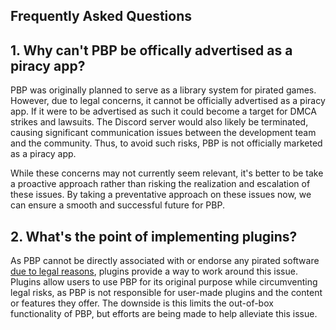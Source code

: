 ## Frequently Asked Questions

## **1.** Why can't PBP be offically advertised as a piracy app?

PBP was originally planned to serve as a library system for pirated games. However, due to legal concerns, it cannot be officially advertised as a piracy app. If it were to be advertised as such it could become a target for DMCA strikes and lawsuits. The Discord server would also likely be terminated, causing significant communication issues between the development team and the community. Thus, to avoid such risks, PBP is not officially marketed as a piracy app.

While these concerns may not currently seem relevant, it's better to be take a proactive approach rather than risking the realization and escalation of these issues. By taking a preventative approach on these issues now, we can ensure a smooth and successful future for PBP.

## **2.** What's the point of implementing plugins?

As PBP cannot be directly associated with or endorse any pirated software [due to legal reasons](#1-why-cant-pbp-be-offically-advertised-as-a-piracy-app), plugins provide a way to work around this issue. Plugins allow users to use PBP for its original purpose while circumventing legal risks, as PBP is not responsible for user-made plugins and the content or features they offer. The downside is this limits the out-of-box functionality of PBP, but efforts are being made to help alleviate this issue.